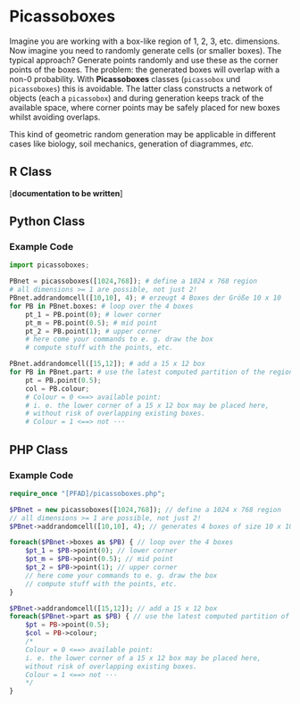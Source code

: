 # Picassoboxes #
Imagine you are working with a box-like region of 1, 2, 3, etc. dimensions.
Now imagine you need to randomly generate cells (or smaller boxes).
The typical approach? Generate points randomly and use these as the corner
points of the boxes. The problem: the generated boxes will overlap with a non-0 probability. With **Picassoboxes** classes (`picassobox` und `picassoboxes`) this is avoidable. The latter class constructs a network of objects (each a `picassobox`) and during generation keeps track of the available space, where corner points may be safely placed for new boxes whilst avoiding overlaps.

This kind of geometric random generation may be applicable in different cases like biology, soil mechanics, generation of diagrammes, *etc.*

## R Class ##

[**documentation to be written**]


## Python Class ##

### Example Code ###
```python
import picassoboxes;

PBnet = picassoboxes([1024,768]); # define a 1024 x 768 region
# all dimensions >= 1 are possible, not just 2!
PBnet.addrandomcell([10,10], 4); # erzeugt 4 Boxes der Größe 10 x 10
for PB in PBnet.boxes: # loop over the 4 boxes
	pt_1 = PB.point(0); # lower corner
	pt_m = PB.point(0.5); # mid point
	pt_2 = PB.point(1); # upper corner
	# here come your commands to e. g. draw the box
	# compute stuff with the points, etc.

PBnet.addrandomcell([15,12]); # add a 15 x 12 box
for PB in PBnet.part: # use the latest computed partition of the region
	pt = PB.point(0.5);
	col = PB.colour;
	# Colour = 0 <==> available point:
	# i. e. the lower corner of a 15 x 12 box may be placed here,
	# without risk of overlapping existing boxes.
	# Colour = 1 <==> not ···
```


## PHP Class ##

### Example Code ###
```php
require_once "[PFAD]/picassoboxes.php";

$PBnet = new picassoboxes([1024,768]); // define a 1024 x 768 region
// all dimensions >= 1 are possible, not just 2!
$PBnet->addrandomcell([10,10], 4); // generates 4 boxes of size 10 x 10

foreach($PBnet->boxes as $PB) { // loop over the 4 boxes
	$pt_1 = $PB->point(0); // lower corner
	$pt_m = $PB->point(0.5); // mid point
	$pt_2 = $PB->point(1); // upper corner
	// here come your commands to e. g. draw the box
	// compute stuff with the points, etc.
}

$PBnet->addrandomcell([15,12]); // add a 15 x 12 box
foreach($PBnet->part as $PB) { // use the latest computed partition of the region
	$pt = PB->point(0.5);
	$col = PB->colour;
	/*
	Colour = 0 <==> available point:
	i. e. the lower corner of a 15 x 12 box may be placed here,
	without risk of overlapping existing boxes.
	Colour = 1 <==> not ···
	*/
}
```